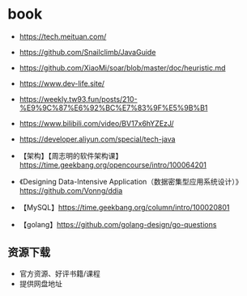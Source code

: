 # book

- https://tech.meituan.com/
- https://github.com/Snailclimb/JavaGuide
- https://github.com/XiaoMi/soar/blob/master/doc/heuristic.md
- https://www.dev-life.site/
- https://weekly.tw93.fun/posts/210-%E9%9C%87%E6%92%BC%E7%83%9F%E5%9B%B1
- https://www.bilibili.com/video/BV17x6hYZEzJ/
- https://developer.aliyun.com/special/tech-java

- 【架构】【周志明的软件架构课】https://time.geekbang.org/opencourse/intro/100064201
- 《Designing Data-Intensive Application（数据密集型应用系统设计）》 https://github.com/Vonng/ddia
- 【MySQL】https://time.geekbang.org/column/intro/100020801

- 【golang】https://github.com/golang-design/go-questions

## 资源下载

- 官方资源、好评书籍/课程
- 提供网盘地址

